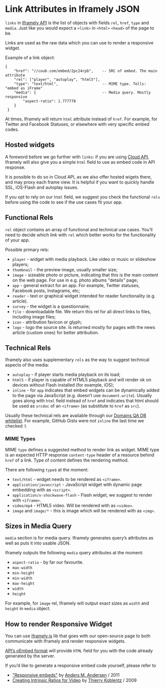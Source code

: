 # Link Attributes in Iframely JSON

`links`  in [Iframely API](http://iframely.com/docs) is the list of objects with fields `rel`, `href`, `type` and `media`. Just like you would expect a `<link>` in `<html>` `<head>` of the page to be. 

Links are used as the raw data which you can use to render a responsive widget. 

Example of a link object:

	{
		"href": "//coub.com/embed/2pc24rpb",	-- SRC of embed. The main attribute
		"rel": ["player", "autoplay", "html5"],
		"type": "text/html",					-- MIME type. Tells: "embed as iFrame"
		"media": {								-- Media query. Mostly responsive
			"aspect-ratio": 1.777778
		}
	 } 

At times, Iframely will return `html` attribute instead of `href`. For example, for Twitter and Facebook Statuses, or elsewhere with very specific  embed codes.

## Hosted widgets

A foreword before we go further with `links`: if you are using [Cloud API](http://iframe.ly), Iframely will also give you a simple `html` field to use as embed code in API response. 

It is possible to do so in Cloud API, as we also offer hosted wigets there, and may proxy each frame view. It is helpful if you want to quickly handle SSL, iOS-Flash and autoplay issues. 

If you opt to rely on our `html` field, we suggest you check the functional `rels` before using the code to see if the use cases fit your app.

## Functional Rels

`rel` object contains an array of functional and technical use cases. You’ll need to decide which link with `rel` which better works for the functionality of your app.

Possible primary rels: 

- `player` - widget with media playback. Like video or music or slideshow players;
- `thumbnail` - the preview image, usually smaller size;
- `image` - sizeable photo or picture, indicating that this is the main content on the web page. For use in e.g. photo albums "details" page;
- `app` - general extract for an app. For example, Twitter statuses, Facebook posts, Instagrams, etc;
- `reader` - text or graphical widget intended for reader functionality (e.g. article). 
- `survey` - the widget is a questionnaire;
- `file` - downloadable file. We return this rel for all direct links to files, including image files;
- `icon` - attribution favicon or glyph;
- `logo` - logo the source site. Is returned mostly for pages with the news article (custom ones) for better attribution.

## Technical Rels

Iframely also uses supplementary `rels` as the way to suggest technical aspects of the media:

- `autoplay` - if player starts media playback on its load;
- `html5` - if player is capable of HTML5 playback and will render ok on devices without Flash installed (for example, iOS);
- `inline` - for `app` indicates that embed widgets can be dynamically added to the page via JavaScript (e.g. doesn’t use `document.write`). Usually goes along with `html` field instead of `href` and indicates that html should be used as `srcdoc` of an `<iframe>` (as substitute to `href` as `src`). 

Usually these technical rels are available through our [Domains QA DB whitelist](http://iframely.com/qa). For example, GitHub Gists were not `inline` the last time we checked :\

### MIME Types

MIME `type` defines a suggested method to render link as widget. MIME type is an expected HTTP response `content-type` header of a resource behind `href` of a link. Type of content defines the rendering method.

There are following `type`s at the moment:

 - `text/html` - widget needs to be rendered as `<iframe>`.
 - `application/javascript` - JavaScript widget with dynamic page embedding with as `<script>`.
 - `application/x-shockwave-flash` - Flash widget, we suggest to render with `<iframe>`.
 - `video/mp4` - HTML5 video. Will be rendered with as `<video>`.
 - `image` and `image/*` - this is image which will be rendered with as `<img>`. 


## Sizes in Media Query

`media` section is for media query. Iframely generates query’s attributes as well as puts it into usable JSON.

Iframely outputs the following `media` query attributes at the moment:

 - `aspect-ratio` - by far our favourite.
 - `max-width`
 - `min-height`
 - `min-width`
 - `max-height`
 - `width`
 - `height`

For example, for `image` rel, Iframely will output exact sizes as `width` and `height` in `media` object.

## How to render Responsive Widget

You can use [iframely.js](http://iframely.com/docs/iframelyjs) lib that goes with our open-source page to both communicate with Iframely and render responsive widgets.

[API’s oEmbed format](http://iframely.com/docs/api) will provide `HTML` field for you with the code already generated by the server. 

If you’d like to generate a responsive embed code yourself, please refer to 

- ["Responsive embeds"](http://amobil.se/2011/11/responsive-embeds/) by [Anders M. Andersen](https://twitter.com/andmag) / 2011
- [Creating Intrinsic Ratios for Video](http://alistapart.com/article/creating-intrinsic-ratios-for-video) by [Thierry Koblentz](https://twitter.com/thierrykoblentz) / 2009

